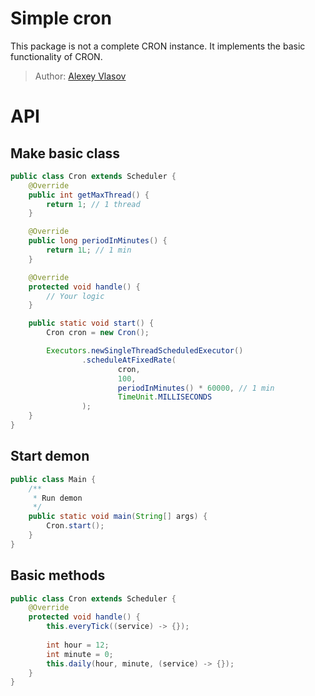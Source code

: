 # Simple cron

This package is not a complete CRON instance. It implements the basic functionality of CRON.

> Author: [Alexey Vlasov](https://github.com/adideas)

# API

## Make basic class
```java
public class Cron extends Scheduler {
    @Override
    public int getMaxThread() {
        return 1; // 1 thread
    }

    @Override
    public long periodInMinutes() {
        return 1L; // 1 min
    }

    @Override
    protected void handle() {
        // Your logic
    }

    public static void start() {
        Cron cron = new Cron();

        Executors.newSingleThreadScheduledExecutor()
                .scheduleAtFixedRate(
                        cron,
                        100,
                        periodInMinutes() * 60000, // 1 min
                        TimeUnit.MILLISECONDS
                );
    }
}
```

## Start demon
```java
public class Main {
    /** 
     * Run demon
     */
    public static void main(String[] args) {
        Cron.start();
    }
}
```

## Basic methods
```java
public class Cron extends Scheduler {
    @Override
    protected void handle() {
        this.everyTick((service) -> {});
        
        int hour = 12;
        int minute = 0;
        this.daily(hour, minute, (service) -> {});
    }
}
```